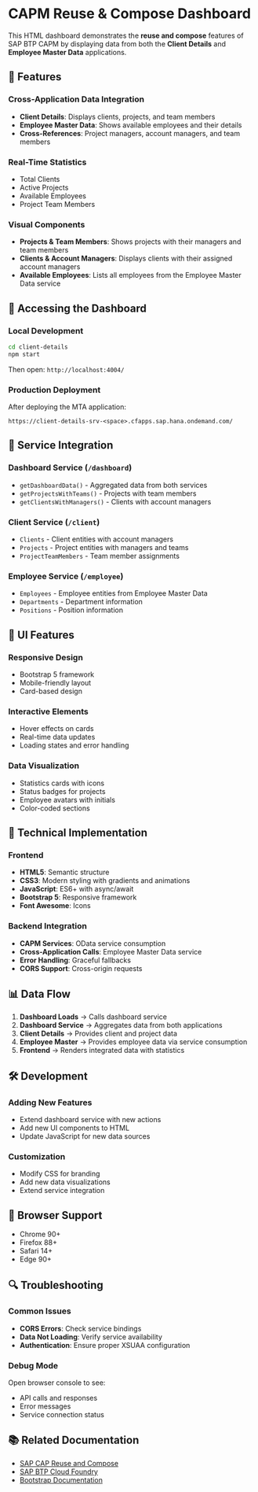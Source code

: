 # CAPM Reuse & Compose Dashboard

This HTML dashboard demonstrates the **reuse and compose** features of SAP BTP CAPM by displaying data from both the **Client Details** and **Employee Master Data** applications.

## 🎯 **Features**

### **Cross-Application Data Integration**

- **Client Details**: Displays clients, projects, and team members
- **Employee Master Data**: Shows available employees and their details
- **Cross-References**: Project managers, account managers, and team members

### **Real-Time Statistics**

- Total Clients
- Active Projects
- Available Employees
- Project Team Members

### **Visual Components**

- **Projects & Team Members**: Shows projects with their managers and team members
- **Clients & Account Managers**: Displays clients with their assigned account managers
- **Available Employees**: Lists all employees from the Employee Master Data service

## 🚀 **Accessing the Dashboard**

### **Local Development**

```bash
cd client-details
npm start
```

Then open: `http://localhost:4004/`

### **Production Deployment**

After deploying the MTA application:

```
https://client-details-srv-<space>.cfapps.sap.hana.ondemand.com/
```

## 🔗 **Service Integration**

### **Dashboard Service** (`/dashboard`)

- `getDashboardData()` - Aggregated data from both services
- `getProjectsWithTeams()` - Projects with team members
- `getClientsWithManagers()` - Clients with account managers

### **Client Service** (`/client`)

- `Clients` - Client entities with account managers
- `Projects` - Project entities with managers and teams
- `ProjectTeamMembers` - Team member assignments

### **Employee Service** (`/employee`)

- `Employees` - Employee entities from Employee Master Data
- `Departments` - Department information
- `Positions` - Position information

## 🎨 **UI Features**

### **Responsive Design**

- Bootstrap 5 framework
- Mobile-friendly layout
- Card-based design

### **Interactive Elements**

- Hover effects on cards
- Real-time data updates
- Loading states and error handling

### **Data Visualization**

- Statistics cards with icons
- Status badges for projects
- Employee avatars with initials
- Color-coded sections

## 🔧 **Technical Implementation**

### **Frontend**

- **HTML5**: Semantic structure
- **CSS3**: Modern styling with gradients and animations
- **JavaScript**: ES6+ with async/await
- **Bootstrap 5**: Responsive framework
- **Font Awesome**: Icons

### **Backend Integration**

- **CAPM Services**: OData service consumption
- **Cross-Application Calls**: Employee Master Data service
- **Error Handling**: Graceful fallbacks
- **CORS Support**: Cross-origin requests

## 📊 **Data Flow**

1. **Dashboard Loads** → Calls dashboard service
2. **Dashboard Service** → Aggregates data from both applications
3. **Client Details** → Provides client and project data
4. **Employee Master** → Provides employee data via service consumption
5. **Frontend** → Renders integrated data with statistics

## 🛠 **Development**

### **Adding New Features**

- Extend dashboard service with new actions
- Add new UI components to HTML
- Update JavaScript for new data sources

### **Customization**

- Modify CSS for branding
- Add new data visualizations
- Extend service integration

## 📱 **Browser Support**

- Chrome 90+
- Firefox 88+
- Safari 14+
- Edge 90+

## 🔍 **Troubleshooting**

### **Common Issues**

- **CORS Errors**: Check service bindings
- **Data Not Loading**: Verify service availability
- **Authentication**: Ensure proper XSUAA configuration

### **Debug Mode**

Open browser console to see:

- API calls and responses
- Error messages
- Service connection status

## 📚 **Related Documentation**

- [SAP CAP Reuse and Compose](https://cap.cloud.sap/docs/guides/extensibility/composition)
- [SAP BTP Cloud Foundry](https://www.sap.com/products/technology-platform.html)
- [Bootstrap Documentation](https://getbootstrap.com/docs/)
